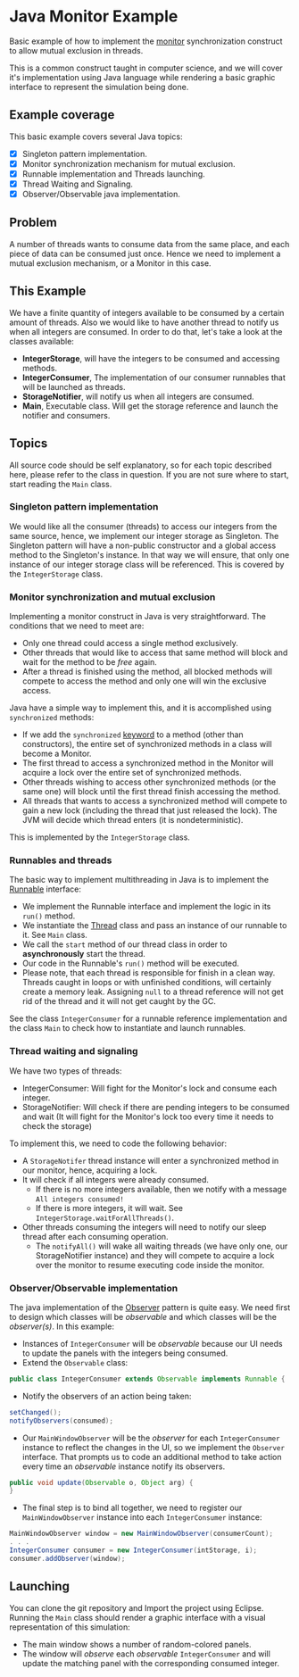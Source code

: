 # Java Monitor Example
Basic example of how to implement the [monitor](https://en.wikipedia.org/wiki/Monitor_%28synchronization%29) synchronization construct to allow mutual exclusion in threads.

This is a common construct taught in computer science, and we will cover it's implementation using Java language while rendering a basic graphic interface to represent the simulation being done.

## Example coverage
This basic example covers several Java topics:
- [x] Singleton pattern implementation.
- [x] Monitor synchronization mechanism for mutual exclusion.
- [x] Runnable implementation and Threads launching.
- [x] Thread Waiting and Signaling.
- [x] Observer/Observable java implementation.

## Problem
A number of threads wants to consume data from the same place, and each piece of data can be consumed just once. Hence we need to implement a mutual exclusion mechanism, or a Monitor in this case.

## This Example
We have a finite quantity of integers available to be consumed by a certain amount of threads. Also we would like to have another thread to notify us when all integers are consumed. In order to do that, let's take a look at the classes available:
* **IntegerStorage**, will have the integers to be consumed and accessing methods.
* **IntegerConsumer**, The implementation of our consumer runnables that will be launched as threads.
* **StorageNotifier**, will notify us when all integers are consumed.
* **Main**, Executable class. Will get the storage reference and launch the notifier and consumers.

## Topics
All source code should be self explanatory, so for each topic described here, please refer to the class in question. If you are not sure where to start, start reading the `Main` class.

### Singleton pattern implementation
We would like all the consumer (threads) to access our integers from the same source, hence, we implement our integer storage as Singleton.
The Singleton pattern will have a non-public constructor and a global access method to the Singleton's instance. In that way we will ensure, that only one instance of our integer storage class will be referenced.
This is covered by the `IntegerStorage` class.

### Monitor synchronization and mutual exclusion
Implementing a monitor construct in Java is very straightforward. The conditions that we need to meet are:
* Only one thread could access a single method exclusively.
* Other threads that would like to access that same method will block and wait for the method to be *free* again.
* After a thread is finished using the method, all blocked methods will compete to access the method and only one will win the exclusive access.

Java have a simple way to implement this, and it is accomplished using `synchronized` methods:
* If we add the `synchronized` [keyword](https://docs.oracle.com/javase/tutorial/essential/concurrency/syncmeth.html) to a method (other than constructors), the entire set of synchronized methods in a class will become a Monitor.
* The first thread to access a synchronized method in the Monitor will acquire a lock over the entire set of synchronized methods.
* Other threads wishing to access other synchronized methods (or the same one) will block until the first thread finish accessing the method.
* All threads that wants to access a synchronized method will compete to gain a new lock (including the thread that just released the lock). The JVM will decide which thread enters (it is nondeterministic).

This is implemented by the `IntegerStorage` class.

### Runnables and threads
The basic way to implement multithreading in Java is to implement the [Runnable](https://docs.oracle.com/javase/8/docs/api/java/lang/Runnable.html) interface:
* We implement the Runnable interface and implement the logic in its `run()` method.
* We instantiate the [Thread](https://docs.oracle.com/javase/8/docs/api/java/lang/Thread.html) class and pass an instance of our runnable to it. See `Main` class.
* We call the `start` method of our thread class in order to **asynchronously** start the thread.
* Our code in the Runnable's `run()` method will be executed.
* Please note, that each thread is responsible for finish in a clean way. Threads caught in loops or with unfinished conditions, will certainly create a memory leak. Assigning `null` to a thread reference will not get rid of the thread and it will not get caught by the GC.

See the class `IntegerConsumer` for a runnable reference implementation and the class `Main` to check how to instantiate and launch runnables.

### Thread waiting and signaling
We have two types of threads:
* IntegerConsumer: Will fight for the Monitor's lock and consume each integer.
* StorageNotifier: Will check if there are pending integers to be consumed and wait (It will fight for the Monitor's lock too every time it needs to check the storage)

To implement this, we need to code the following behavior:

* A `StorageNotifer` thread instance will enter a synchronized method in our monitor, hence, acquiring a lock.
* It will check if all integers were already consumed.
  * If there is no more integers available, then we notify with a message `All integers consumed!`
  * If there is more integers, it will wait. See `IntegerStorage.waitForAllThreads()`.
* Other threads consuming the integers will need to notify our sleep thread after each consuming operation.
  * The `notifyAll()` will wake all waiting threads (we have only one, our StorageNotifier instance) and they will compete to acquire a lock over the monitor to resume executing code inside the monitor.
  
### Observer/Observable implementation
The java implementation of the [Observer](https://en.wikipedia.org/wiki/Observer_pattern) pattern is quite easy. We need first to design which classes will be *observable* and which classes will be the *observer(s)*. In this example:
* Instances of `IntegerConsumer` will be *observable* because our UI needs to update the panels with the integers being consumed.
* Extend the `Observable` class: 
```java
public class IntegerConsumer extends Observable implements Runnable {
```
  * Notify the observers of an action being taken:
```java
setChanged();
notifyObservers(consumed);
```
* Our `MainWindowObserver` will be the *observer* for each `IntegerConsumer` instance to reflect the changes in the UI, so we implement the `Observer` interface. That prompts us to code an additional method to take action every time an *observable* instance notify its observers.
```java
public void update(Observable o, Object arg) {
}
```
* The final step is to bind all together, we need to register our `MainWindowObserver` instance into each `IntegerConsumer` instance:
```java
MainWindowObserver window = new MainWindowObserver(consumerCount);
. . .
IntegerConsumer consumer = new IntegerConsumer(intStorage, i);
consumer.addObserver(window);
```
  

## Launching
You can clone the git repository and Import the project using Eclipse.
Running the `Main` class should render a graphic interface with a visual
representation of this simulation:
* The main window shows a number of random-colored panels.
* The window will *observe* each *observable* `IntegerConsumer` and will update the matching panel with the corresponding consumed integer.

